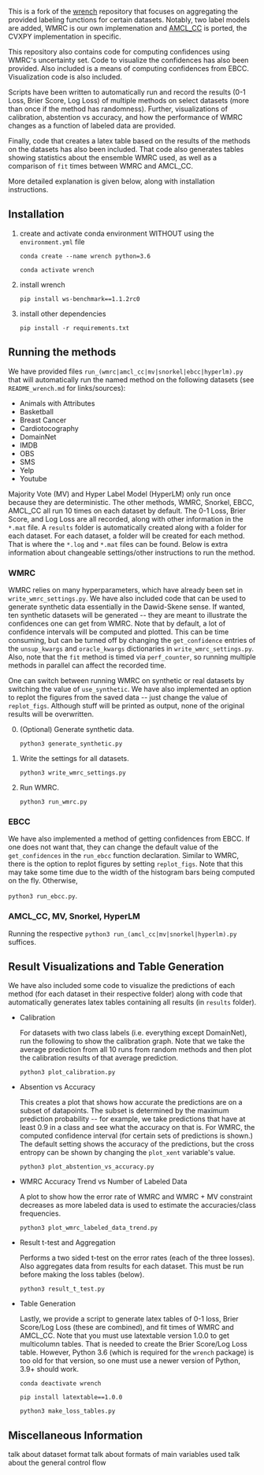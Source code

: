 This is a fork of the [wrench](https://github.com/JieyuZ2/wrench) repository that focuses on aggregating the provided labeling functions for certain datasets.
Notably, two label models are added, WMRC is our own implemenation and [AMCL\_CC](https://github.com/BatsResearch/amcl/tree/main) is ported, the CVXPY implementation in specific.

This repository also contains code for computing confidences using WMRC's uncertainty set. Code to visualize the confidences has also been provided. 
Also included is a means of computing confidences from EBCC.  Visualization code is also included.

Scripts have been written to automatically run and record the results (0-1 Loss, Brier Score, Log Loss) of multiple methods on select datasets (more than once if the method has randomness).
Further, visualizations of calibration, abstention vs accuracy, and how the performance of WMRC changes as a function of labeled data are provided.

Finally, code that creates a latex table based on the results of the methods on the datasets has also been included.
That code also generates tables showing statistics about the ensemble WMRC used, as well as a comparison of `fit` times between WMRC and AMCL\_CC.

More detailed explanation is given below, along with installation instructions.

## Installation
1. create and activate conda environment WITHOUT using the `environment.yml` file

    `conda create --name wrench python=3.6`

    `conda activate wrench`
2. install wrench

    `pip install ws-benchmark==1.1.2rc0`
3. install other dependencies

    `pip install -r requirements.txt`

## Running the methods
We have provided files `run_(wmrc|amcl_cc|mv|snorkel|ebcc|hyperlm).py` that will automatically run the named method on the following datasets (see `README_wrench.md` for links/sources):

- Animals with Attributes
- Basketball
- Breast Cancer
- Cardiotocography
- DomainNet
- IMDB
- OBS
- SMS
- Yelp
- Youtube

Majority Vote (MV) and Hyper Label Model (HyperLM) only run once because they are deterministic.  The other methods, WMRC, Snorkel, EBCC, AMCL\_CC all run 10 times on each dataset by default.
The 0-1 Loss, Brier Score, and Log Loss are all recorded, along with other information in the `*.mat` file.
A `results` folder is automatically created along with a folder for each dataset.
For each dataset, a folder will be created for each method.
That is where the `*.log` and `*.mat` files can be found.
Below is extra information about changeable settings/other instructions to run the method.

### WMRC

WMRC relies on many hyperparameters, which have already been set in `write_wmrc_settings.py`.
We have also included code that can be used to generate synthetic data essentially in the Dawid-Skene sense.
If wanted, ten synthetic  datasets will be generated -- they are meant to illustrate the confidences one can get from WMRC.
Note that by default, a lot of confidence intervals will be computed and plotted.
This can be time consuming, but can be turned off by changing the `get_confidence` entries of the `unsup_kwargs` and `oracle_kwargs` dictionaries in `write_wmrc_settings.py`.
Also, note that the `fit` method is timed via `perf_counter`, so running multiple methods in parallel can affect the recorded time.

One can switch between running WMRC on synthetic or real datasets by switching the value of `use_synthetic`.
We have also implemented an option to replot the figures from the saved data -- just change the value of `replot_figs`.
Although stuff will be printed as output, none of the original results will be overwritten.

0. (Optional) Generate synthetic data.

    `python3 generate_synthetic.py`
1. Write the settings for all datasets.

    `python3 write_wmrc_settings.py`
2. Run WMRC.

    `python3 run_wmrc.py`

### EBCC
We have also implemented a method of getting confidences from EBCC.  If one does not want that, they can change the default value of the `get_confidences` in the `run_ebcc` function declaration.
Similar to WMRC, there is the option to replot figures by setting `replot_figs`.
Note that this may take some time due to the width of the histogram bars being computed on the fly.
Otherwise,

`python3 run_ebcc.py`.

### AMCL\_CC, MV, Snorkel, HyperLM
Running the respective `python3 run_(amcl_cc|mv|snorkel|hyperlm).py` suffices.

## Result Visualizations and Table Generation
We have also included some code to visualize the predictions of each method (for each dataset in their respective folder) along with code that automatically generates latex tables containing all results (in `results` folder).

- Calibration

    For datasets with two class labels (i.e. everything except DomainNet), run the following to show the calibration graph.
    Note that we take the average prediction from all 10 runs from random methods and then plot the calibration results of that average prediction.

    `python3 plot_calibration.py`

- Absention vs Accuracy

    This creates a plot that shows how accurate the predictions are on a subset of datapoints.
    The subset is determined by the maximum prediction probability -- for example, we take predictions that have at least 0.9 in a class and see what the accuracy on that is.
    For WMRC, the computed confidence interval (for certain sets of predictions is shown.)
    The default setting shows the accuracy of the predictions, but the cross entropy can be shown by changing the `plot_xent` variable's value.

    `python3 plot_abstention_vs_accuracy.py`

- WMRC Accuracy Trend vs Number of Labeled Data

    A plot to show how the error rate of WMRC and WMRC + MV constraint decreases as more labeled data is used to estimate the accuracies/class frequencies.

    `python3 plot_wmrc_labeled_data_trend.py`

- Result t-test and Aggregation

    Performs a two sided t-test on the error rates (each of the three losses).
    Also aggregates data from results for each dataset. 
    This must be run before making the loss tables (below).

    `python3 result_t_test.py`

- Table Generation

    Lastly, we provide a script to generate latex tables of 0-1 loss, Brier Score/Log Loss (these are combined), and fit times of WMRC and AMCL\_CC.
  Note that you must use latextable version 1.0.0 to get multicolumn tables.
  That is needed to create the Brier Score/Log Loss table. 
  However, Python 3.6 (which is required for the `wrench` package) is too old for that version, so one must use a newer version of Python, 3.9+ should work.

    `conda deactivate wrench`

    `pip install latextable==1.0.0`

    `python3 make_loss_tables.py`


## Miscellaneous Information
talk about dataset format
talk about formats of main variables used
talk about the general control flow

